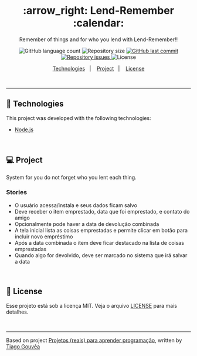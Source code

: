 <br/>

<h1 align="center">
  :arrow_right: Lend-Remember :calendar:
</h1>

<p align="center">Remember of things and for who you lend with Lend-Remember!!</p>

<p align="center">
  <img alt="GitHub language count" src="https://img.shields.io/github/languages/count/alefemoreira/lend-remember">

  <img alt="Repository size" src="https://img.shields.io/github/repo-size/alefemoreira/lend-remember">
  
  <a href="https://github.com/alefemoreira/be-the-hero/commits/master">
    <img alt="GitHub last commit" src="https://img.shields.io/github/last-commit/alefemoreira/lend-remember">
  </a>

  <a href="https://github.com/alefemoreira/be-the-hero/issues">
    <img alt="Repository issues" src="https://img.shields.io/github/issues/alefemoreira/lend-remember">
  </a>

  <img alt="License" src="https://img.shields.io/badge/license-MIT-brightgreen">
</p>

<p align="center">
  <a href="#rocket-technologies">Technologies</a>&nbsp;&nbsp;&nbsp;|&nbsp;&nbsp;&nbsp;
  <a href="#computer-project">Project</a>&nbsp;&nbsp;&nbsp;|&nbsp;&nbsp;&nbsp;
  <a href="#memo-license">License</a>
</p>

<br>

---

## :rocket: Technologies

This project was developed with the following technologies:

- [Node.js](https://nodejs.org/en/)

<br/>

## :computer: Project

System for you do not forget who you lent each thing.

### Stories

* O usuário acessa/instala e seus dados ficam salvo
* Deve receber o item emprestado, data que foi emprestado, e contato do amigo
* Opcionalmente pode haver a data de devolução combinada
* A tela inicial lista as coisas emprestadas e permite clicar em botão para incluir novo empréstimo
* Após a data combinada o item deve ficar destacado na lista de coisas emprestadas
* Quando algo for devolvido, deve ser marcado no sistema que irá salvar a data

<br/>

## :memo: License

Esse projeto está sob a licença MIT. Veja o arquivo [LICENSE](LICENSE) para mais detalhes.

<br/>

---
Based on project [Projetos (reais) para aprender programação](https://www.tiagogouvea.com.br/profissional/projetos-reais-aprender-programacao/), written by [Tiago Gouvêa](https://github.com/TiagoGouvea)
